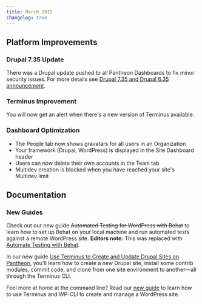 ```yaml
---
title: March 2015
changelog: true
---
```

## Platform Improvements

### Drupal 7.35 Update
There was a Drupal update pushed to all Pantheon Dashboards to fix minor security issues. For more details see [Drupal 7.35 and Drupal 6.35 announcement](https://www.drupal.org/drupal-7.35).

### Terminus Improvement  
You will now get an alert when there's a new version of Terminus available.

### Dashboard Optimization
- The People tab now shows gravatars for all users in an Organization  
- Your framework (Drupal, WordPress) is displayed in the Site Dashboard header  
- Users can now delete their own accounts in the Team tab  
- Multidev creation is blocked when you have reached your site's Multidev limit


## Documentation
### New Guides

Check out our new guide <strike>Automated Testing for WordPress with Behat</strike> to learn how to set up Behat on your local machine and run automated tests against a remote WordPress site. **Editors note:** This was replaced with [Automate Testing with Behat](/docs/guides/behat/).

In our new guide [Use Terminus to Create and Update Drupal Sites on Pantheon](/docs/guides/terminus-drupal-site-management/), you'll learn how to create a new Drupal site, install some contrib modules, commit code, and clone from one site environment to another—all through the Terminus CLI.

Feel more at home at the command line? Read our [new guide](/docs/guides/wordpress-commandline/) to learn how to use Terminus and WP-CLI to create and manage a WordPress site.

